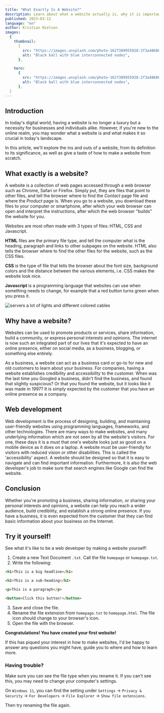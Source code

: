 ```yaml
---
title: "What Exactly Is A Website?"
description: Learn about what a website actually is, why it is important for companies to have a website, and learn to make your first website in 2 minutes!
published: 2023-03-12
language: "en"
author: Kristian Nielsen
images:
  {
    thumbnail:
      {
        src: "https://images.unsplash.com/photo-1627389955928-2f3a48686106?ixlib=rb-4.0.3&ixid=MnwxMjA3fDB8MHxwaG90by1wYWdlfHx8fGVufDB8fHx8&auto=format&fit=crop&w=1374&q=12",
        alt: "Black ball with blue interconnected nodes",
      },

    hero:
      {
        src: "https://images.unsplash.com/photo-1627389955928-2f3a48686106?ixlib=rb-4.0.3&ixid=MnwxMjA3fDB8MHxwaG90by1wYWdlfHx8fGVufDB8fHx8&auto=format&fit=crop&w=1374&h=500&q=12",
        alt: "Black ball with blue interconnected nodes",
      },
  }
---
```


## Introduction

In today's digital world, having a website is no longer a luxury but a necessity for businesses and individuals alike. However, if you're new to the online realm, you may wonder what a website is and what makes it so crucial in today's landscape.

In this article, we'll explore the ins and outs of a website, from its definition to its significance, as well as give a taste of how to make a website from scratch.

## What exactly is a website?

A website is a collection of web pages accessed through a web browser such as Chrome, Safari or Firefox. Simply put, they are files that point to other files, and tell the browser where to find the _Contact_ page file and where the _Product_ page is. When you go to a website, you download these files to your computer or smartphone, after which your web browser can open and interpret the instructions, after which the web browser "builds" the website for you.

Websites are most often made with 3 types of files: HTML, CSS and Javascript.

**HTML** files are the primary file type, and tell the computer what is the heading, paragraph and links to other subpages on the website. HTML also tells the browser where to find the other files for the website, such as the CSS files.

**CSS** is the type of file that tells the browser about the font size, background colors and the distance between the various elements, i.e. CSS makes the website look nice.

**Javascript** is a programming language that websites can use when something needs to change, for example that a red button turns green when you press it.

<img src="https://images.unsplash.com/photo-1558494949-ef010cbdcc31?ixlib=rb-4.0.3&ixid=MnwxMjA3fDB8MHxwaG90by1wYWdlfHx8fGVufDB8fHx8&auto=format&fit=crop&w=1934&q=12" alt="servers a lot of lights and different colored cables">

## Why have a website?

Websites can be used to promote products or services, share information, build a community, or express personal interests and opinions. The internet is now such an integrated part of our lives that it's expected to have an online presence, either on social media, as a business, blogging, or something else entirely.

As a business, a website can act as a business card or go-to for new and old customers to learn about your business. For companies, having a website establishes credibility and accessibility to the customer. When was the last time you Googled a business, didn't find the business, and found that slightly suspicious? Or that you found the website, but it looks like it was made in 1997?
It is simply expected by the customer that you have an online presence as a company.

## Web development

Web development is the process of designing, building, and maintaining user-friendly websites using programming languages, frameworks, and other technologies. There are many ways to make websites, and many underlying information which are not seen by all the website's visitors. For one, these days it is a _must_ that one's website looks just as good on a mobile device as it does on a laptop. A website must be user-friendly for visitors with reduced vision or other disabilities. This is called the 'accessibility' aspect. A website should be designed so that it is easy to navigate and can find important information. Furthermore, it is also the web developer's job to make sure that search engines like Google can find the website.

## Conclusion

Whether you're promoting a business, sharing information, or sharing your personal interests and opinions, a website can help you reach a wider audience, build credibility, and establish a strong online presence. If you have a business, it is even expected from the customer that they can find basic information about your business on the Internet.

## Try it yourself!

See what it's like to be a web developer by making a website yourself!

1. Create a new Text Document `.txt`. Call the file `homepage` or `homepage.txt`.
2. Write the following:

```html
<h1>This is a big headline</h1>

<h2>This is a sub-heading</h2>

<p>This is a paragraph</p>

<button>Click this button!</button>
```

3. Save and close the file.
4. Rename the file extension from `homepage.txt` to `homepage.html`. The file icon should change to your browser's icon.
5. Open the file with the browser.

**Congratulations! You have created your first website!**

If this has piqued your interest in how to make websites, I'd be happy to answer any questions you might have, guide you to where and how to learn more.

### Having trouble?

Make sure you can see the file type when you rename it. If you can't see this, you may need to change your computer's settings.

On `Windows 11`, you can find the setting under `Settings` &rarr; `Privacy & Security` &rarr; `For Developers` &rarr; `File Explorer` &rarr; `Show file extensions`.

Then try renaming the file again.
